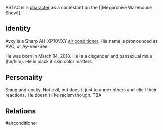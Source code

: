 ASTAC is a [character](Characters) as a contestant on the [[Megarchive Warehouse Show]].

## Identity
Avxy is a Sharp AH-XP10VXY [air conditioner](Air%20Conditioners.md). His name is pronounced as AVC, or Ay-Vee-See.

He was born in March 14, 2018. He is a cisgender and pansexual male (he/him).
He is black if skin color matters.

## Personality

Smug and cocky. Not evil, but does it just to anger others and elicit their reactions. He doesn't like racism though. TBA

## Relations

#airconditioner 